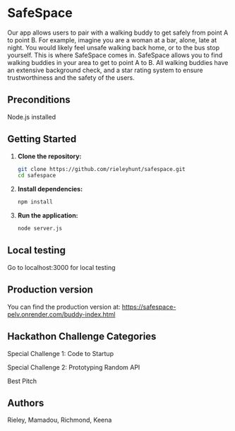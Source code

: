 # SafeSpace

Our app allows users to pair with a walking buddy to get safely from point A to point B. For example, imagine you are a woman at a bar, alone, late at night. You would likely feel unsafe walking back home, or to the bus stop yourself. This is where SafeSpace comes in. SafeSpace allows you to find walking buddies in your area to get to point A to B. All walking buddies have an extensive background check, and a star rating system to ensure trustworthiness and the safety of the users.

## Preconditions

Node.js installed

## Getting Started

1. **Clone the repository:**
    ```bash
    git clone https://github.com/rieleyhunt/safespace.git
    cd safespace
    ```

2. **Install dependencies:**
    ```bash
    npm install
    ```

3. **Run the application:**
    ```bash
    node server.js
    ```

## Local testing

Go to localhost:3000 for local testing

## Production version

You can find the production version at: https://safespace-pelv.onrender.com/buddy-index.html

## Hackathon Challenge Categories

Special Challenge 1: Code to Startup

Special Challenge 2: Prototyping Random API

Best Pitch

## Authors

Rieley, Mamadou, Richmond, Keena